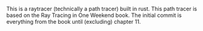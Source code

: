 This is a raytracer (technically a path tracer) built in rust. This path tracer is based on the Ray Tracing in One Weekend book.
The initial commit is everything from the book until (excluding) chapter 11.
